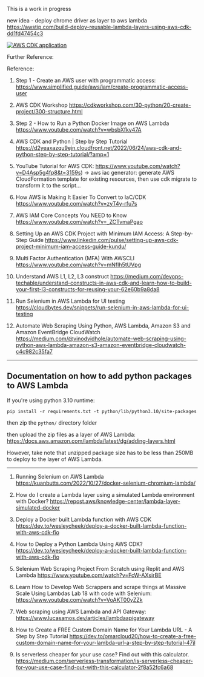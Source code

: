 This is a work in progress

new idea - deploy chrome driver as layer to aws lambda https://awstip.com/build-deploy-reusable-lambda-layers-using-aws-cdk-dd1fd47454c3

[![AWS CDK application](https://i.stack.imgur.com/kgE0H.png)](https://stackoverflow.com/questions/67855703/the-difference-between-a-stack-and-construct-in-aws-cdk)

Further Reference:

Reference:
1. Step 1 - Create an AWS user with programmatic access: https://www.simplified.guide/aws/iam/create-programmatic-access-user

2. AWS CDK Workshop https://cdkworkshop.com/30-python/20-create-project/300-structure.html

2. Step 2 - How to Run a Python Docker Image on AWS Lambda https://www.youtube.com/watch?v=wbsbXfkv47A

3. AWS CDK and Python | Step by Step Tutorial
https://d2yeaxazqu9ejn.cloudfront.net/2022/06/24/aws-cdk-and-python-step-by-step-tutorial/?amp=1

4. YouTube Tutorial for AWS CDK: https://www.youtube.com/watch?v=D4Asp5g4fp8&t=3159s) -> aws iac generator: generate AWS CloudFormation template for existing resources, then use cdk migrate to transform it to the script... 

5. How AWS is Making It Easier To Convert to IaC/CDK https://www.youtube.com/watch?v=zyT4y-rfu7s

6. AWS IAM Core Concepts You NEED to Know https://www.youtube.com/watch?v=_ZCTvmaPgao

7. Setting Up an AWS CDK Project with Minimum IAM Access: A Step-by-Step Guide https://www.linkedin.com/pulse/setting-up-aws-cdk-project-minimum-iam-access-guide-kundu/

8. Multi Factor Authentication (MFA) With AWSCLI https://www.youtube.com/watch?v=mNfIh5tUVpg

9. Understand AWS L1, L2, L3 construct https://medium.com/devops-techable/understand-constructs-in-aws-cdk-and-learn-how-to-build-your-first-l3-constructs-for-reusing-your-62e60b9a8da8

1. Run Selenium in AWS Lambda for UI testing https://cloudbytes.dev/snippets/run-selenium-in-aws-lambda-for-ui-testing

1. Automate Web Scraping Using Python, AWS Lambda, Amazon S3 and Amazon EventBridge CloudWatch https://medium.com/@vinodvidhole/automate-web-scraping-using-python-aws-lambda-amazon-s3-amazon-eventbridge-cloudwatch-c4c982c35fa7

---

## Documentation on how to add python packages to AWS Lambda

If you're using python 3.10 runtime:

`pip install -r requirements.txt -t python/lib/python3.10/site-packages`

then zip the `python/` directory folder

then upload the zip files as a layer of AWS Lambda: https://docs.aws.amazon.com/lambda/latest/dg/adding-layers.html 


However, take note that unzipped package size has to be less than 250MB to deploy to the layer of AWS Lambda. 

---

1. Running Selenium on AWS Lambda
 https://kuanbutts.com/2022/10/27/docker-selenium-chromium-lambda/

1. How do I create a Lambda layer using a simulated Lambda environment with Docker? https://repost.aws/knowledge-center/lambda-layer-simulated-docker


1. Deploy a Docker built Lambda function with AWS CDK https://dev.to/wesleycheek/deploy-a-docker-built-lambda-function-with-aws-cdk-fio

2. How to Deploy a Python Lambda Using AWS CDK? https://dev.to/wesleycheek/deploy-a-docker-built-lambda-function-with-aws-cdk-fio

1. Selenium Web Scraping Project From Scratch using Replit and AWS Lambda https://www.youtube.com/watch?v=FcW-AXsirBE

1. Learn How to Develop Web Scrappers and scrape things at Massive Scale Using Lambdas Lab 18 with code with Selenium: https://www.youtube.com/watch?v=VoAKT00yZZk

1. Web scraping using AWS Lambda and API Gateway:
https://www.lucasamos.dev/articles/lambdaapigateway

1. How to Create a FREE Custom Domain Name for Your Lambda URL - A Step by Step Tutorial https://dev.to/omarcloud20/how-to-create-a-free-custom-domain-name-for-your-lambda-url-a-step-by-step-tutorial-47jl

1. Is serverless cheaper for your use case? Find out with this calculator. https://medium.com/serverless-transformation/is-serverless-cheaper-for-your-use-case-find-out-with-this-calculator-2f8a52fc6a68
